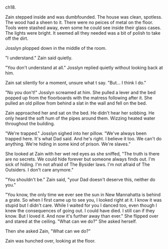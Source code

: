 ch18.

Zain stepped inside and was dumbfounded. The house was clean, spotless. The wood had a sheen to it. There were no peices of metal on the floor. Tools were stashed away, even some he could see inside their glass cases. The lights were bright. It seemed all they needed was a bit of polish to take off the dirt.

Josslyn plopped down in the middle of the room. 







"I understand." Zain said quietly.

"You don't understand at all." Josslyn replied quietly without looking back at him.

Zain sat silently for a moment, unsure what t say. "But... I think I do."

"No you don't!" Josslyn screamed at him. She pulled a lever and the bed popped up from the floorboards with the matress following after it. She pulled an old pillow from behind a slat in the wall and fell on the bed.

Zain approached her and sat on the bed. He didn't hear her sobbing. He only heard the soft hum of the pipes around them. Wizzing heated water throughout the building.

"We're trapped." Josslyn sighed into her pillow. "We've always been trapped here. It's what Dad said. And he's right. I believe it too. We can't do anything. We're hiding in some kind of prison. We're slaves."

She looked at Zain with her wet red eyes as she sniffed, "The truth is there are no secrets. We could hide forever but someone always finds out. I'm sick of hiding. I'm not afraid of The Bysider laws. I'm not afraid of The Outsiders. I don't care anymore."

"You shouldn't be." Zain said, "your Dad doesn't deserve this, neither do you."

"You know, the only time we ever see the sun in New Mannahatta is behind a grate. So when I first came up to see you, I looked right at it. I know it was stupid but I didn't care. While I waited for you I danced too, even though I knew the consequences of going out. I could have died. I still can if they know. But I loved it. And now it's further away than ever." She flipped over and stared at the ceiling. "What can we do?" She asked herself.

Then she asked Zain, "What can we do?"

Zain was hunched over, looking at the floor. 


